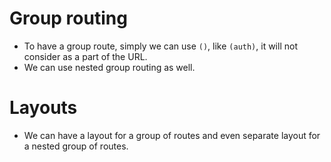 
# Group routing
- To have a group route, simply we can use `()`, like `(auth)`, it will not consider as a part of the URL.
- We can use nested group routing as well.

# Layouts
- We can have a layout for a group of routes and even separate layout for a nested group of routes.